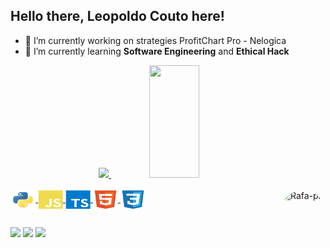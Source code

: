 ## Hello there, Leopoldo Couto here!

- 🔭 I’m currently working on strategies ProfitChart Pro - Nelogica
- 🌱 I’m currently learning **Software Engineering** and **Ethical Hack**

<div align="center">
  <a href="https://github.com/leopoldocouto">
  <img height="180em" src="https://github-readme-stats.vercel.app/api?username=leopoldocouto&show_icons=true&theme=dracula&include_all_commits=true&count_private=true"/>
  <img height="180em" width="40%" src="https://github-readme-stats.vercel.app/api/top-langs/?username=leopoldocouto&layout=compact&langs_count=7&theme=dracula"/>
</div>
<div style="display: inline_block"><br>
  <img align="center" alt="RleoPython" height="30" width="40" src="https://raw.githubusercontent.com/devicons/devicon/master/icons/python/python-original.svg">
  <img align="center" alt="leo-Js" height="30" width="40" src="https://raw.githubusercontent.com/devicons/devicon/master/icons/javascript/javascript-plain.svg">
  <img align="center" alt="leo-Ts" height="30" width="40" src="https://raw.githubusercontent.com/devicons/devicon/master/icons/typescript/typescript-plain.svg">
  <img align="center" alt="leo-HTML" height="30" width="40" src="https://raw.githubusercontent.com/devicons/devicon/master/icons/html5/html5-original.svg">
  <img align="center" alt="leo-CSS" height="30" width="40" src="https://raw.githubusercontent.com/devicons/devicon/master/icons/css3/css3-original.svg">
  <img align="right" alt="Rafa-pic" height="150" style="border-radius:50px;" src="https://user-images.githubusercontent.com/54564254/177060435-e7379ef5-7c42-4aa1-926f-32f51f4ea58d.png?width=676&height=676">
</div>
  
##
 
<div> 
  <a href="https://instagram.com/leopoldocouto" target="_blank"><img src="https://img.shields.io/badge/-Instagram-%23E4405F?style=for-the-badge&logo=instagram&logoColor=white" target="_blank"></a>
  <a href="https://www.linkedin.com/in/rafaella-ballerini-45875016a" target="_blank"><img src="https://img.shields.io/badge/-LinkedIn-%230077B5?style=for-the-badge&logo=linkedin&logoColor=white" target="_blank"></a> 
  <a href = "mailto:leopoldocouto@gmail.com"><img src="https://img.shields.io/badge/Gmail-D14836?style=for-the-badge&logo=gmail&logoColor=white" target="_blank"></a>
 
 
</div>

